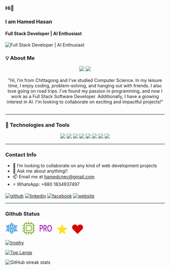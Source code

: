 ### Hi👋
### I am Hamed Hasan
#### Full Stack Developer | AI Enthusiast
![Full Stack Developer | AI Enthusiast](https://res.cloudinary.com/df5utoo6u/image/upload/v1741798893/cover_zway8x.jpg)

### 💡 About Me

<p align="center">
  <img src="https://img.shields.io/badge/Location-Chittagong-blue?style=flat&logo=location-pin&logoColor=white" />
  <img src="https://img.shields.io/badge/Field-Software%20Engineering-green?style=flat&logo=school&logoColor=white" />
  <br><br>
  "Hi, I’m from Chittagong and I've studied Computer Science. In my leisure time, I enjoy coding, problem-solving, and hanging out with friends. I also love going on road trips. I’ve found my passion in programming, and now I work as a Full Stack Software Developer. Additionally, I have a growing interest in AI. I'm looking to collaborate on exciting and impactful projects!"
  <br><br>
</p>

---

### 🚀 Technologies and Tools

<p align="center">
  <img src="https://img.shields.io/badge/JavaScript-F7DF1E?style=flat&logo=javascript&logoColor=black" />
  <img src="https://img.shields.io/badge/TypeScript-3178C6?style=flat&logo=typescript&logoColor=white" />
  <img src="https://img.shields.io/badge/React-61DAFB?style=flat&logo=react&logoColor=black" />
  <img src="https://img.shields.io/badge/Node.js-339933?style=flat&logo=node.js&logoColor=white" />
  <img src="https://img.shields.io/badge/Express.js-000000?style=flat&logo=express&logoColor=white" />
  <img src="https://img.shields.io/badge/MongoDB-47A248?style=flat&logo=mongodb&logoColor=white" />
  <img src="https://img.shields.io/badge/MySQL-4479A1?style=flat&logo=mysql&logoColor=white" />
  <img src="https://img.shields.io/badge/Machine%20Learning-FF6F00?style=flat&logo=python&logoColor=white" />
</p>

---

### Contact Info

- 👯 I’m looking to collaborate on any kind of web development projects 
- 💬 Ask me about anything!! 
- 📫 Email me at hamedcnec@gmail.com 
- ⚡ WhatsApp: +880 1834937497


[<img src='https://cdn.jsdelivr.net/npm/simple-icons@3.0.1/icons/github.svg' alt='github' height='40'>](https://github.com/Hamed18)  [<img src='https://cdn.jsdelivr.net/npm/simple-icons@3.0.1/icons/linkedin.svg' alt='linkedin' height='40'>](https://www.linkedin.com/in/https://www.linkedin.com/in/hamed-ctg//)  [<img src='https://cdn.jsdelivr.net/npm/simple-icons@3.0.1/icons/facebook.svg' alt='facebook' height='40'>](https://www.facebook.com/https://www.facebook.com/profile.php?id=100071972022937)  [<img src='https://cdn.jsdelivr.net/npm/simple-icons@3.0.1/icons/icloud.svg' alt='website' height='40'>](https://hamed-portfolio.vercel.app/)  

---

### Github Status

<a href='https://archiveprogram.github.com/'><img src='https://raw.githubusercontent.com/acervenky/animated-github-badges/master/assets/acbadge.gif' width='40' height='40'></a> <a href='https://docs.github.com/en/developers'><img src='https://raw.githubusercontent.com/acervenky/animated-github-badges/master/assets/devbadge.gif' width='40' height='40'></a> <a href='https://github.com/pricing'><img src='https://raw.githubusercontent.com/acervenky/animated-github-badges/master/assets/pro.gif' width='40' height='40'></a> <a href='https://stars.github.com/'><img src='https://raw.githubusercontent.com/acervenky/animated-github-badges/master/assets/starbadge.gif' width='35' height='35'></a> <a href='https://docs.github.com/en/github/supporting-the-open-source-community-with-github-sponsors'><img src='https://raw.githubusercontent.com/acervenky/animated-github-badges/master/assets/sponsorbadge.gif' width='35' height='35'></a> 

[![trophy](https://github-profile-trophy.vercel.app/?username=Hamed18)](https://github.com/ryo-ma/github-profile-trophy)

[![Top Langs](https://github-readme-stats.vercel.app/api/top-langs/?username=Hamed18)](https://github.com/anuraghazra/github-readme-stats)

![GitHub streak stats](https://streak-stats.demolab.com/?user=Hamed18)  


